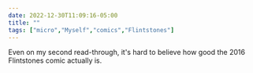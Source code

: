 ---date: 2022-12-30T11:09:16-05:00title: ""tags: ["micro","Myself","comics","Flintstones"]---Even on my second read-through, it's hard to believe how good the 2016 Flintstones comic actually is.